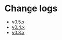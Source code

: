 # Change logs

- [v0.5.x](/docs/Releases/v0.5.x/Changes.md)
- [v0.4.x](/docs/Releases/v0.4.x/Changes.md)
- [v0.3.x](/docs/Releases/v0.3.x/Changes.md)
